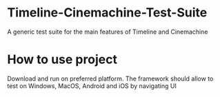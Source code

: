 # Timeline-Cinemachine-Test-Suite
A generic test suite for the main features of Timeline and Cinemachine

# How to use project
Download and run on preferred platform. The framework should allow to test on Windows, MacOS, Android and iOS by navigating UI

